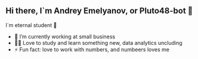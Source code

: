 ## Hi there, I`m Andrey Emelyanov, or Pluto48-bot 👋
I`m eternal student 👀
- 🔭 I’m currently working at small business
- ✌🏻 Love to study and learn something new, data analytics uncluding
- ⚡ Fun fact: love to work with numbers, and numbeers loves me
 <!--
**Pluto48-bot/Pluto48-bot** is a ✨ _special_ ✨ repository because its `README.md` (this file) appears on your GitHub profile.

Here are some ideas to get you started:

- 🔭 I’m currently working on ...
- 🌱 I’m currently learning ...
- 👯 I’m looking to collaborate on ...
- 🤔 I’m looking for help with ...
- 💬 Ask me about ...
- 📫 How to reach me: ...
- 😄 Pronouns: ...
- ⚡ Fun fact: ...
-->
